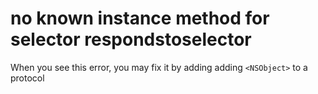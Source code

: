 # no known instance method for selector respondstoselector


When you see this error, you may fix it by adding adding `<NSObject>` to a protocol
